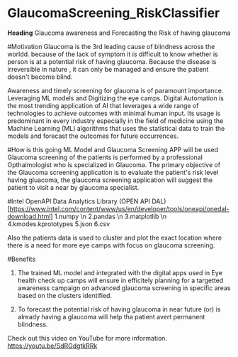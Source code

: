 # GlaucomaScreening_RiskClassifier

**Heading**
Glaucoma awareness and Forecasting the Risk of having glaucoma

#Motivation
Glaucoma is the 3rd leading cause of blindness across the worldd. because of the lack of symptom it is difficult to know whether is person is at a potential risk of having glaucoma.
Because the disease is irreversible in nature , it can only be managed and ensure the patient doesn't become blind.

Awareness and timely screening for glauoma is of paramount importance. Leveraging ML models and Digitizing the eye camps. 
Digital Automation is the most trending application of AI that leverages a wide range of technologies to achieve outcomes with minimal human input.
Its usage is predominant in every industry especially in the field of medicine using the Machine Learning (ML) algorithms that uses the statistical data to train the models and forecast the outcomes for future occurrences.

#How is this going ML Model and Glaucoma Screening APP will be used
Glaucoma screening of the patients is performed by a professional Opthalmologist who is specialized in Glaucoma. The primary objective of the Glaucoma screening application is to evaluate the patient's risk level having gluacoma, the glaucoma screening application will suggest the patient to visit a near by glaucoma specialist.

#Intel OpenAPI Data Analytics Library (OPEN API DAL) [https://www.intel.com/content/www/us/en/developer/tools/oneapi/onedal-download.html]
 1.numpy \n
 2.pandas \n
 3.matplotlib \n
 4.kmodes.kprototypes 
 5.json 
 6.csv 
 
Also the patients data is used to cluster and plot the exact location where there is a need for more eye camps with focus on glaucoma screening.

#Benefits
1. The trained ML model and integrated with the digital apps used in Eye health check up camps will ensure in efficitely planning for a targetted awareness campaign on advanced glaucoma screening in specific areas based on the clusters identified.

2. To forecast the potential risk of having glaucoma in near future 
(or)
is already having a glaucoma will help tha patient avert permanent blindness. 

Check out this video on YouTube for more information.
https://youtu.be/SdRGdgtkRRk
